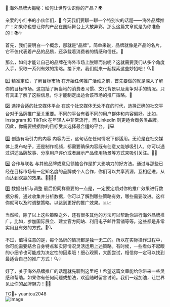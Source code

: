 🎉 海外品牌大揭秘：如何让世界认识你的产品？🌍

亲爱的小红书的小伙伴们，👋 今天我们要聊一聊一个特别火的话题——海外品牌推广！如果你也想让你的产品在国际舞台上大放异彩，那么这篇文章就是为你准备的！📚✨

首先，我们要明白一个概念，那就是“品牌”。简单来说，品牌就像是产品的名片，它不仅代表着产品的品质，还承载着消费者的情感和信任。🌟

那么，如何才能让自己的品牌在海外市场上脱颖而出呢？这就需要我们从多个角度入手，采取一系列有效的策略。接下来，我们就来一起探索这些妙招吧！🔍💼

1️⃣ 精准定位，了解目标市场
在开始任何推广活动之前，首先要做的就是深入了解你的目标市场。这包括了解当地的消费者习惯、文化背景以及竞争对手的情况。只有真正了解了这些信息，你才能制定出适合该市场的推广策略。🎯

2️⃣ 选择合适的社交媒体平台
在这个社交媒体无处不在的时代，选择正确的社交平台对于品牌推广至关重要。不同的平台有着不同的用户群体和内容偏好。比如，Instagram 和 TikTok 在年轻人中非常流行，而 LinkedIn 则更适合商务类品牌。因此，你需要根据你的目标受众选择最合适的平台。📱💻

3️⃣ 创造有吸引力的内容
内容为王，这句话在任何情况下都适用。无论是在社交媒体上发布帖子，还是制作视频，都需要确保内容既有创意又能够吸引人。你可以通过讲述品牌故事、分享用户评价或者展示产品使用场景等方式来吸引关注。🎥📝

4️⃣ 合作与联名
与其他品牌或意见领袖合作是扩大影响力的好方法。通过与那些已经在目标市场有一定知名度的品牌或个人合作，你们可以共享资源，互相促进，从而达到双赢的效果。🤝👩‍🤝‍👨

5️⃣ 数据分析与调整
最后但同样重要的一点是，一定要定期对你的推广效果进行数据分析。通过收集并分析数据，你可以了解到哪些策略有效，哪些需要改进。这样你就可以及时调整策略，以达到更好的推广效果。📊📈

当然啦，除了以上这些策略之外，还有很多其他的方法可以帮助你进行海外品牌推广。比如，参加国际展会、建立官方网站、利用电子邮件营销等等。这些都是非常实用且有效的方式。📣🔍

不过，值得注意的是，每个品牌的情况都是独一无二的。所以在实际操作过程中，你可能需要结合自身特点和实际情况灵活运用上述策略。有时候，一些看似不起眼的小细节也可能成为决定性的因素哦！细心观察，大胆尝试，相信你一定可以找到最适合自己的推广方式！🔍💡

好了，关于海外品牌推广的话题就先聊到这里吧！希望这篇文章能给你带来一些灵感和帮助。如果你有任何问题或想法，欢迎随时留言讨论。我们一起加油，让世界见证你的品牌魅力！💪🚀

TG💪+ yuantou2048  
![Image](https://github.com/user-attachments/assets/42a5a4a5-fea9-4a1d-8aa0-73e57e430cca)